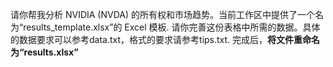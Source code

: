请你帮我分析 NVIDIA (NVDA) 的所有权和市场趋势。当前工作区中提供了一个名为“results_template.xlsx”的 Excel 模板. 请你完善这份表格中所需的数据。具体的数据要求可以参考data.txt，格式的要求请参考tips.txt. 完成后，**将文件重命名为“results.xlsx”**